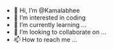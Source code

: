 - 👋 Hi, I’m @Kamalabhee
- 👀 I’m interested in coding 
- 🌱 I’m currently learning ...
- 💞️ I’m looking to collaborate on ...
- 📫 How to reach me ...

<!---
Kamalabhee/Kamalabhee is a ✨ special ✨ repository because its `README.md` (this file) appears on your GitHub profile.
You can click the Preview link to take a look at your changes.
--->
